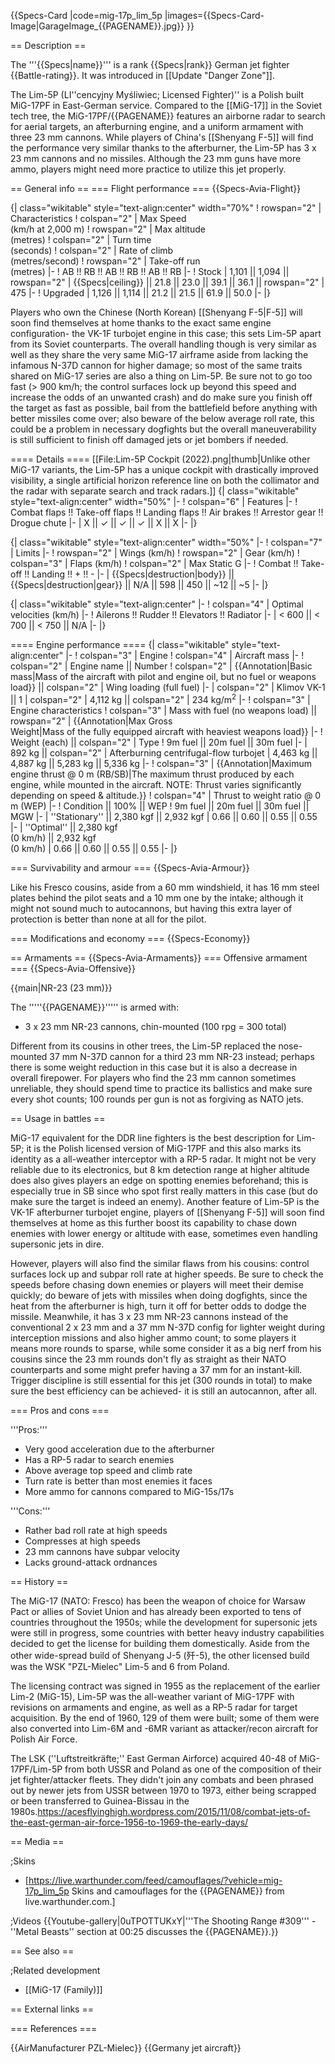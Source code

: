 {{Specs-Card
|code=mig-17p_lim_5p
|images={{Specs-Card-Image|GarageImage_{{PAGENAME}}.jpg}}
}}

== Description ==

<!-- ''In the description, the first part should be about the history of and the creation and combat usage of the aircraft, as well as its key features. In the second part, tell the reader about the aircraft in the game. Insert a screenshot of the vehicle, so that if the novice player does not remember the vehicle by name, he will immediately understand what kind of vehicle the article is talking about.'' -->

The '''{{Specs|name}}''' is a rank {{Specs|rank}} German jet fighter {{Battle-rating}}. It was introduced in [[Update "Danger Zone"]].

The Lim-5P (LI''cencyjny Myśliwiec; Licensed Fighter)'' is a Polish built MiG-17PF in East-German service. Compared to the [[MiG-17]] in the Soviet tech tree, the MiG-17PF/{{PAGENAME}} features an airborne radar to search for aerial targets, an afterburning engine, and a uniform armament with three 23 mm cannons. While players of China's [[Shenyang F-5]] will find the performance very similar thanks to the afterburner, the Lim-5P has 3 x 23 mm cannons and no missiles. Although the 23 mm guns have more ammo, players might need more practice to utilize this jet properly.

== General info ==
=== Flight performance ===
{{Specs-Avia-Flight}}

<!-- ''Describe how the aircraft behaves in the air. Speed, manoeuvrability, acceleration and allowable loads - these are the most important characteristics of the vehicle.'' -->

{| class="wikitable" style="text-align:center" width="70%"
! rowspan="2" | Characteristics
! colspan="2" | Max Speed<br>(km/h at 2,000 m)
! rowspan="2" | Max altitude<br>(metres)
! colspan="2" | Turn time<br>(seconds)
! colspan="2" | Rate of climb<br>(metres/second)
! rowspan="2" | Take-off run<br>(metres)
|-
! AB !! RB !! AB !! RB !! AB !! RB
|-
! Stock
| 1,101 || 1,094 || rowspan="2" | {{Specs|ceiling}} || 21.8 || 23.0 || 39.1 || 36.1 || rowspan="2" | 475
|-
! Upgraded
| 1,126 || 1,114 || 21.2 || 21.5 || 61.9 || 50.0
|-
|}

Players who own the Chinese (North Korean) [[Shenyang F-5|F-5]] will soon find themselves at home thanks to the exact same engine configuration- the VK-1F turbojet engine in this case; this sets Lim-5P apart from its Soviet counterparts. The overall handling though is very similar as well as they share the very same MiG-17 airframe aside from lacking the infamous N-37D cannon for higher damage; so most of the same traits shared on MiG-17 series are also a thing on Lim-5P. Be sure not to go too fast (> 900 km/h; the control surfaces lock up beyond this speed and increase the odds of an unwanted crash) and do make sure you finish off the target as fast as possible, bail from the battlefield before anything with better missiles come over; also beware of the below average roll rate, this could be a problem in necessary dogfights but the overall maneuverability is still sufficient to finish off damaged jets or jet bombers if needed.

==== Details ====
[[File:Lim-5P Cockpit (2022).png|thumb|Unlike other MiG-17 variants, the Lim-5P has a unique cockpit with drastically improved visibility, a single artificial horizon reference line on both the collimator and the radar with separate search and track radars.]]
{| class="wikitable" style="text-align:center" width="50%"
|-
! colspan="6" | Features
|-
! Combat flaps !! Take-off flaps !! Landing flaps !! Air brakes !! Arrestor gear !! Drogue chute
|-
| X || ✓ || ✓ || ✓ || X || X <!-- ✓ -->
|-
|}

{| class="wikitable" style="text-align:center" width="50%"
|-
! colspan="7" | Limits
|-
! rowspan="2" | Wings (km/h)
! rowspan="2" | Gear (km/h)
! colspan="3" | Flaps (km/h)
! colspan="2" | Max Static G
|-
! Combat !! Take-off !! Landing !! + !! -
|-
| {{Specs|destruction|body}} || {{Specs|destruction|gear}} || N/A || 598 || 450 || ~12 || ~5
|-
|}

{| class="wikitable" style="text-align:center"
|-
! colspan="4" | Optimal velocities (km/h)
|-
! Ailerons !! Rudder !! Elevators !! Radiator
|-
| < 600 || < 700 || < 750 || N/A
|-
|}

==== Engine performance ====
{| class="wikitable" style="text-align:center"
|-
! colspan="3" | Engine
! colspan="4" | Aircraft mass
|-
! colspan="2" | Engine name || Number
! colspan="2" | {{Annotation|Basic mass|Mass of the aircraft with pilot and engine oil, but no fuel or weapons load}} || colspan="2" | Wing loading (full fuel)
|-
| colspan="2" | Klimov VK-1 || 1
| colspan="2" | 4,112 kg || colspan="2" | 234 kg/m<sup>2</sup>
|-
! colspan="3" | Engine characteristics
! colspan="3" | Mass with fuel (no weapons load) || rowspan="2" | {{Annotation|Max Gross<br>Weight|Mass of the fully equipped aircraft with heaviest weapons load}}
|-
! Weight (each) || colspan="2" | Type
! 9m fuel || 20m fuel || 30m fuel
|-
| 892 kg || colspan="2" | Afterburning centrifugal-flow turbojet
| 4,463 kg || 4,887 kg || 5,283 kg || 5,336 kg
|-
! colspan="3" | {{Annotation|Maximum engine thrust @ 0 m (RB/SB)|The maximum thrust produced by each engine, while mounted in the aircraft. NOTE: Thrust varies significantly depending on speed & altitude.}}
! colspan="4" | Thrust to weight ratio @ 0 m (WEP)
|-
! Condition || 100% || WEP
! 9m fuel || 20m fuel || 30m fuel || MGW
|-
| ''Stationary'' || 2,380 kgf || 2,932 kgf
| 0.66 || 0.60 || 0.55 || 0.55
|-
| ''Optimal'' || 2,380 kgf<br>(0 km/h) || 2,932 kgf<br>(0 km/h)
| 0.66 || 0.60 || 0.55 || 0.55
|-
|}

=== Survivability and armour ===
{{Specs-Avia-Armour}}

<!-- ''Examine the survivability of the aircraft. Note how vulnerable the structure is and how secure the pilot is, whether the fuel tanks are armoured, etc. Describe the armour, if there is any, and also mention the vulnerability of other critical aircraft systems.'' -->

Like his Fresco cousins, aside from a 60 mm windshield, it has 16 mm steel plates behind the pilot seats and a 10 mm one by the intake; although it might not sound much to autocannons, but having this extra layer of protection is better than none at all for the pilot.

=== Modifications and economy ===
{{Specs-Economy}}

== Armaments ==
{{Specs-Avia-Armaments}}
=== Offensive armament ===
{{Specs-Avia-Offensive}}

<!-- ''Describe the offensive armament of the aircraft, if any. Describe how effective the cannons and machine guns are in a battle, and also what belts or drums are better to use. If there is no offensive weaponry, delete this subsection.'' -->

{{main|NR-23 (23 mm)}}

The '''''{{PAGENAME}}''''' is armed with:

- 3 x 23 mm NR-23 cannons, chin-mounted (100 rpg = 300 total)

Different from its cousins in other trees, the Lim-5P replaced the nose-mounted 37 mm N-37D cannon for a third 23 mm NR-23 instead; perhaps there is some weight reduction in this case but it is also a decrease in overall firepower. For players who find the 23 mm cannon sometimes unreliable, they should spend time to practice its ballistics and make sure every shot counts; 100 rounds per gun is not as forgiving as NATO jets.

== Usage in battles ==

<!-- ''Describe the tactics of playing in the aircraft, the features of using aircraft in a team and advice on tactics. Refrain from creating a "guide" - do not impose a single point of view, but instead, give the reader food for thought. Examine the most dangerous enemies and give recommendations on fighting them. If necessary, note the specifics of the game in different modes (AB, RB, SB).'' -->

MiG-17 equivalent for the DDR line fighters is the best description for Lim-5P; it is the Polish licensed version of MiG-17PF and this also marks its identity as a all-weather interceptor with a RP-5 radar. It might not be very reliable due to its electronics, but 8 km detection range at higher altitude does also gives players an edge on spotting enemies beforehand; this is especially true in SB since who spot first really matters in this case (but do make sure the target is indeed an enemy). Another feature of Lim-5P is the VK-1F afterburner turbojet engine, players of [[Shenyang F-5]] will soon find themselves at home as this further boost its capability to chase down enemies with lower energy or altitude with ease, sometimes even handling supersonic jets in dire.

However, players will also find the similar flaws from his cousins: control surfaces lock up and subpar roll rate at higher speeds. Be sure to check the speeds before chasing down enemies or players will meet their demise quickly; do beware of jets with missiles when doing dogfights, since the heat from the afterburner is high, turn it off for better odds to dodge the missile. Meanwhile, it has 3 x 23 mm NR-23 cannons instead of the conventional 2 x 23 mm and a 37 mm N-37D config for lighter weight during interception missions and also higher ammo count; to some players it means more rounds to sparse, while some consider it as a big nerf from his cousins since the 23 mm rounds don't fly as straight as their NATO counterparts and some might prefer having a 37 mm for an instant-kill. Trigger discipline is still essential for this jet (300 rounds in total) to make sure the best efficiency can be achieved- it is still an autocannon, after all.

=== Pros and cons ===

<!-- ''Summarise and briefly evaluate the vehicle in terms of its characteristics and combat effectiveness. Mark its pros and cons in the bulleted list. Try not to use more than 6 points for each of the characteristics. Avoid using categorical definitions such as "bad", "good" and the like - use substitutions with softer forms such as "inadequate" and "effective".'' -->

'''Pros:'''

- Very good acceleration due to the afterburner
- Has a RP-5 radar to search enemies
- Above average top speed and climb rate
- Turn rate is better than most enemies it faces
- More ammo for cannons compared to MiG-15s/17s

'''Cons:'''

- Rather bad roll rate at high speeds
- Compresses at high speeds
- 23 mm cannons have subpar velocity
- Lacks ground-attack ordnances

== History ==

<!-- ''Describe the history of the creation and combat usage of the aircraft in more detail than in the introduction. If the historical reference turns out to be too long, take it to a separate article, taking a link to the article about the vehicle and adding a block "/History" (example: <nowiki>https://wiki.warthunder.com/(Vehicle-name)/History</nowiki>) and add a link to it here using the <code>main</code> template. Be sure to reference text and sources by using <code><nowiki><ref></ref></nowiki></code>, as well as adding them at the end of the article with <code><nowiki><references /></nowiki></code>. This section may also include the vehicle's dev blog entry (if applicable) and the in-game encyclopedia description (under <code><nowiki>=== In-game description ===</nowiki></code>, also if applicable).'' -->

The MiG-17 (NATO: Fresco) has been the weapon of choice for Warsaw Pact or allies of Soviet Union and has already been exported to tens of countries throughout the 1950s; while the development for supersonic jets were still in progress, some countries with better heavy industry capabilities decided to get the license for building them domestically. Aside from the other wide-spread build of Shenyang J-5 (歼-5), the other licensed build was the WSK "PZL-Mielec" Lim-5 and 6 from Poland.

The licensing contract was signed in 1955 as the replacement of the earlier Lim-2 (MiG-15), Lim-5P was the all-weather variant of MiG-17PF with revisions on armaments and engine, as well as a RP-5 radar for target acquisition. By the end of 1960, 129 of them were built; some of them were also converted into Lim-6M and -6MR variant as attacker/recon aircraft for Polish Air Force.

The LSK (''Luftstreitkräfte;'' East German Airforce) acquired 40-48 of MiG-17PF/Lim-5P from both USSR and Poland as one of the composition of their jet fighter/attacker fleets. They didn't join any combats and been phrased out by newer jets from USSR between 1970 to 1973, either being scrapped or been transferred to Guinea-Bissau in the 1980s.<ref>https://acesflyinghigh.wordpress.com/2015/11/08/combat-jets-of-the-east-german-air-force-1956-to-1969-the-early-days/</ref>

== Media ==

<!-- ''Excellent additions to the article would be video guides, screenshots from the game, and photos.'' -->

;Skins

- [https://live.warthunder.com/feed/camouflages/?vehicle=mig-17p_lim_5p Skins and camouflages for the {{PAGENAME}} from live.warthunder.com.]

;Videos
{{Youtube-gallery|0uTPOTTUKxY|'''The Shooting Range #309''' - ''Metal Beasts'' section at 00:25 discusses the {{PAGENAME}}.}}

== See also ==

<!-- ''Links to the articles on the War Thunder Wiki that you think will be useful for the reader, for example:''
* ''reference to the series of the aircraft;''
* ''links to approximate analogues of other nations and research trees.'' -->

;Related development

- [[MiG-17 (Family)]]

== External links ==

<!-- ''Paste links to sources and external resources, such as:''
* ''topic on the official game forum;''
* ''other literature.'' -->

=== References ===
<references />

{{AirManufacturer PZL-Mielec}}
{{Germany jet aircraft}}
